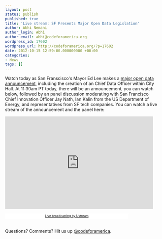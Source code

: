 ```yaml
---
layout: post
status: publish
published: true
title: 'Live stream: SF Presents Major Open Data Legislation'
author: Abhi Nemani
author_login: Abhi
author_email: abhi@codeforamerica.org
wordpress_id: 17602
wordpress_url: http://codeforamerica.org/?p=17602
date: 2012-10-15 12:59:00.000000000 +00:00
categories:
- News
tags: []
---
```

Watch today as San Franscisco's Mayor Ed Lee makes a <a href="http://innovation.sfgov.org/open-data-legislation/">major open data announcement</a>, including the creation of an Chief Data Officer within City Hall. At 11:30am PT today, there will be an announcement, you can watch below, followed by an panel discussion moderating with San Francisco Chief Innovation Officer Jay Nath, Ian Kalin from the US Department of Energy, and representatives from SF tech companies. You can watch a live stream of the announcement and the panel here:

<iframe style="border: 0px none transparent;" src="http://www.ustream.tv/embed/12257464?v=3&amp;wmode=direct" frameborder="0" scrolling="no" width="480" height="302"></iframe>

<a style="padding: 2px 0px 4px; width: 400px; background: #ffffff; display: block; color: #000000; font-weight: normal; font-size: 10px; text-decoration: underline; text-align: center;" href="http://www.ustream.tv/" target="_blank">Live broadcasting by Ustream</a>
&nbsp;

Questions? Comments? Hit us up <a href="http://twitter.com/codeforamerica">@codeforamerica</a>.
